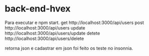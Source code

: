 # back-end-hvex
Para executar e npm start.
get http://localhost:3000/api/users
post http://localhost:3000/api/users
update http://localhost:3000/api/users/update
detete http://localhost:3000/api/users/delete


retorna json e cadastrar em json foi feito os teste no insonnia. 